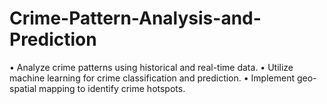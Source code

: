 # Crime-Pattern-Analysis-and-Prediction
• Analyze crime patterns using historical and real-time data.
• Utilize machine learning for crime classification and prediction.
• Implement geo-spatial mapping to identify crime hotspots.
